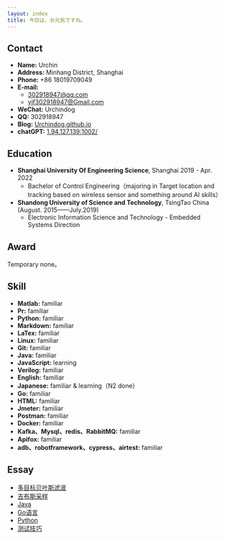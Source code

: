```yaml
---
layout: index
title: 今日は、お元気ですね。
---
```

## Contact

- **Name:** Urchin
- **Address:** Minhang District, Shanghai
- **Phone:** +86 18019709049
- **E-mail:**
  - 302918947@qq.com
  - yjf302918947@Gmail.com
- **WeChat:** Urchindog
- **QQ:** 302918947
- **Blog:** [Urchindog.github.io](https://Urchindog.github.io)
- **chatGPT:** [1.94.127.139:1002/](http://1.94.127.139:1002/)

## Education

- **Shanghai University Of Engineering Science**, Shanghai 2019 - Apr. 2022
  - Bachelor of Control Engineering（majoring in Target location and tracking based on wireless sensor and something around AI skills）
- **Shandong University of Science and Technology**, TsingTao China (August. 2015——July.2019)
  - Electronic Information Science and Technology - Embedded Systems Direction

## Award

Temporary none。

## Skill

- **Matlab:** familiar
- **Pr:** familiar
- **Python:** familiar
- **Markdown:** familiar
- **LaTex:** familiar
- **Linux:** familiar
- **Git:** familiar
- **Java:** familiar
- **JavaScript:** learning
- **Verilog:** familiar
- **English:** familiar
- **Japanese:** familiar & learning（N2 done）
- **Go:** familiar
- **HTML:** familiar
- **Jmeter:** familiar
- **Postman:** familiar
- **Docker:** familiar
- **Kafka、Mysql、redis、RabbitMQ:** familiar
- **Apifox:** familiar 
- **adb、robotframework、cypress、airtest:** familiar

## Essay
<!-- - [进程与線程的区别](posts/Thread)
- [贝叶斯滤波](posts/Bayes-filter)
- [高斯混合](posts/Gaussian-Mixture)
- [粒子滤波](posts/Particle-Filter) -->
- [多目标贝叶斯滤波](posts/Multi-Bayes-Filter)
- [吉布斯采样](posts/Gibbs-Sampling)
- [Java](posts/Java)
- [Go语言](posts/Go)
- [Python](posts/Py)
- [测试技巧](posts/Test)